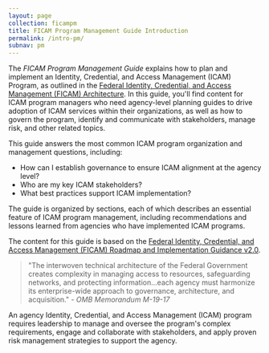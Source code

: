 ```yaml
---
layout: page
collection: ficampm
title: FICAM Program Management Guide Introduction
permalink: /intro-pm/
subnav: pm
---
```


The *FICAM Program Management Guide* explains how to plan and implement an Identity, Credential, and Access Management (ICAM) Program, as outlined in the <a href="https://arch.idmanagement.gov/" target="_blank">Federal Identity, Credential, and Access Management (FICAM) Architecture</a>. In this guide, you'll find content for ICAM program managers who need agency-level planning guides to drive adoption of ICAM services within their organizations, as well as how to govern the program, identify and communicate with stakeholders, manage risk, and other related topics.

This guide answers the most common ICAM program organization and management questions, including:

- How can I establish governance to ensure ICAM alignment at the agency level?
- Who are my key ICAM stakeholders?
- What best practices support ICAM implementation?

The guide is organized by sections, each of which describes an essential feature of ICAM program management, including recommendations and lessons learned from agencies who have implemented ICAM programs.

The content for this guide is based on the <a href="https://www.idmanagement.gov/wp-content/uploads/sites/1171/uploads/FICAM_Roadmap_and_Implem_Guid.pdf" target="_blank">Federal Identity, Credential, and Access Management (FICAM) Roadmap and Implementation Guidance v2.0</a>.

> "The interwoven technical architecture of the Federal Government creates complexity in managing access to resources, safeguarding networks, and protecting information...each agency must harmonize its enterprise-wide approach to governance, architecture, and acquisition." - *OMB Memorandum M-19-17*

An agency Identity, Credential, and Access Management (ICAM) program requires leadership to manage and oversee the program's complex requirements, engage and collaborate with stakeholders, and apply proven risk management strategies to support the agency.
